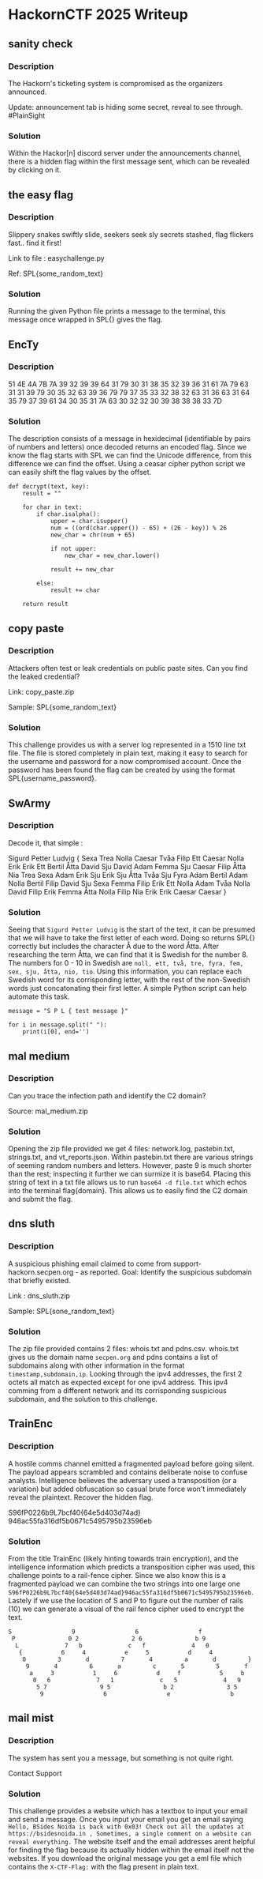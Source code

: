 # HackornCTF 2025 Writeup

## sanity check
### Description
The Hackorn's ticketing system is compromised as the organizers announced.

Update: announcement tab is hiding some secret, reveal to see through. #PlainSight

### Solution

Within the Hackor[n] discord server under the announcements channel, there is a hidden flag within the first message sent, which can be revealed by clicking on it.

## the easy flag
### Description
Slippery snakes swiftly slide, seekers seek sly secrets stashed, flag flickers fast.. find it first!

Link to file : easychallenge.py

Ref: SPL{some_random_text}

### Solution

Running the given Python file prints a message to the terminal, this message once wrapped in SPL{} gives the flag.

## EncTy
### Description
51 4E 4A 7B 7A 39 32 39 39 64 31 79 30 31 38 35 32 39 36 31 61 7A 79 63 31 31 39 79 30 35 32 63 39 36 79 79 37 35 33 32 38 32 63 31 36 63 31 64 35 79 37 39 61 34 30 35 31 7A 63 30 32 32 30 39 38 38 38 33 7D

### Solution
The description consists of a message in hexidecimal (identifiable by pairs of numbers and letters) once decoded returns an encoded flag. Since we know the flag starts with SPL we can find the Unicode difference, from this difference we can find the offset. Using a ceasar cipher python script we can easily shift the flag values by the offset.
```
def decrypt(text, key):
    result = ""

    for char in text:
        if char.isalpha():
            upper = char.isupper()
            num = ((ord(char.upper()) - 65) + (26 - key)) % 26
            new_char = chr(num + 65)

            if not upper:
                new_char = new_char.lower()

            result += new_char

        else:
            result += char

    return result
```

## copy paste
### Description
Attackers often test or leak credentials on public paste sites. Can you find the leaked credential?

Link: copy_paste.zip

Sample: SPL{some_random_text}

### Solution
This challenge provides us with a server log represented in a 1510 line txt file. The file is stored completely in plain text, making it easy to search for the username and password for a now compromised account. Once the password has been found the flag can be created by using the format SPL{username_password}.

## SwArmy
### Description
Decode it, that simple :

Sigurd Petter Ludvig { Sexa Trea Nolla Caesar Tvåa Filip Ett Caesar Nolla Erik Erik Ett Bertil Åtta David Sju David Adam Femma Sju Caesar Filip Åtta Nia Trea Sexa Adam Erik Sju Erik Sju Åtta Tvåa Sju Fyra Adam Bertil Adam Nolla Bertil Filip David Sju Sexa Femma Filip Erik Ett Nolla Adam Tvåa Nolla David Filip Erik Femma Åtta Nolla Filip Nia Erik Erik Caesar Caesar }

### Solution
Seeing that ```Sigurd Petter Ludvig``` is the start of the text, it can be presumed that we will have to take the first letter of each word. Doing so returns SPL{} correctly but includes the character Å due to the word Åtta. After researching the term Åtta, we can find that it is Swedish for the number 8. The numbers for 0 - 10 in Swedish are ```noll, ett, två, tre, fyra, fem, sex, sju, åtta, nio, tio```. Using this information, you can replace each Swedish word for its corrisponding letter, with the rest of the non-Swedish words just concatonating their first letter. A simple Python script can help automate this task.

```
message = "S P L { test message }"

for i in message.split(" "):
    print(i[0], end='')
```

## mal medium
### Description
Can you trace the infection path and identify the C2 domain?

Source: mal_medium.zip

### Solution
Opening the zip file provided we get 4 files: network.log, pastebin.txt, strings.txt, and vt_reports.json. Within pastebin.txt there are various strings of seeming random numbers and letters. However, paste 9 is much shorter than the rest; inspecting it further we can surmize it is base64. Placing this string of text in a txt file allows us to run ```base64 -d file.txt``` which echos into the terminal flag{domain}. This allows us to easily find the C2 domain and submit the flag.

## dns sluth
### Description
A suspicious phishing email claimed to come from support-hackorn.secpen.org - as reported. Goal: Identify the suspicious subdomain that briefly existed.

Link : dns_sluth.zip

Sample: SPL{sone_random_text}

### Solution
The zip file provided contains 2 files: whois.txt and pdns.csv. whois.txt gives us the domain name ```secpen.org``` and pdns contains a list of subdomains along with other information in the format ```timestamp,subdomain,ip```. Looking through the ipv4 addresses, the first 2 octets all match as expected except for one ipv4 address. This ipv4 comming from a different network and its corrisponding suspicious subdomain, and the solution to this challenge.

## TrainEnc
### Description
A hostile comms channel emitted a fragmented payload before going silent. The payload appears scrambled and contains deliberate noise to confuse analysts. Intelligence believes the adversary used a transposition (or a variation) but added obfuscation so casual brute force won't immediately reveal the plaintext. Recover the hidden flag.

S96fP0226b9L7bcf40{64e5d403d74ad}
946ac55fa316df5b0671c5495795b23596eb

### Solution
From the title TrainEnc (likely hinting towards train encryption), and the intelligence information which predicts a transposition cipher was used, this challenge points to a rail-fence cipher. Since we also know this is a fragmented payload we can combine the two strings into one large one ```S96fP0226b9L7bcf40{64e5d403d74ad}946ac55fa316df5b0671c5495795b23596eb```. Lastely if we use the location of S and P to figure out the number of rails (10) we can generate a visual of the rail fence cipher used to encrypt the text.

```
S                 9                 6                 f              
 P               0 2               2 6               b 9             
  L             7   b             c   f             4   0            
   {           6     4           e     5           d     4           
    0         3       d         7       4         a       d         }
     9       4         6       a         c       5         5       f 
      a     3           1     6           d     f           5     b  
       0   6             7   1             c   5             4   9   
        5 7               9 5               b 2               3 5    
         9                 6                 e                 b
```

## mail mist
### Description 
The system has sent you a message, but something is not quite right.

Contact Support

### Solution
This challenge provides a website which has a textbox to input your email and send a message. Once you input your email you get an email saying ```Hello, BSides Noida is back with 0x03! Check out all the updates at https://bsidesnoida.in , Sometimes, a single comment on a website can reveal everything.``` The website itself and the email addresses arent helpful for finding the flag because its actually hidden within the email itself not the websites. If you download the original message you get a eml file which contains the ```X-CTF-Flag:``` with the flag present in plain text.
